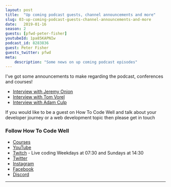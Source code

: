 ```yaml
---
layout: post
title:  "Up coming podcast guests, channel announcements and more"
slug: 03-up-coming-podcast-guests-channel-announcements-and-more
date:   2019-01-16
season: 2
guests: [pfwd-peter-fisher]
youtubeId: 1pa85KAPNIw
podcast_id: 8283836
guest: Peter Fisher
guests_twitter: pfwd
meta:
    description: "Some news on up coming podcast episodes"
---
```

I've got some announcements to make regarding the podcast, conferences and courses!

- [Interview with Jeremy Onion](/_season-2/)
- [Interview with Tom Vorel](/season-2/04-from-self-taught-coder-to-react-developer-tom-vorel-interview)
- [Interview with Adam Culp](/season-2/05-sunshine-php-conference-beach-casts-public-speaking-adam-culp-interview)

If you would like to be a guest on How To Code Well and talk about your developer journey or a web development topic then please get in touch

### Follow How To Code Well
- [Courses](http://howtocodewell.net)
- [YouTube](http://youtube.com/howtocodewell)
- [Twitch](http://twitch.tv/howtocodewell) - Live coding Weekdays at 07:30 and Sundays at 14:30
- [Twitter](https://twitter.com/howtocodewell)
- [Instagram](http://instagram.com/howtocodewell/)
- [Facebook](http://facebook.com/howtocodewell/)
- [Discord](http://howtocodewell.net/discord)

-------------------------------
